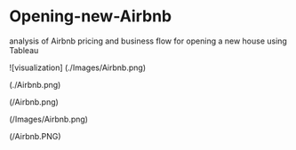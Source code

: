 # Opening-new-Airbnb
analysis of Airbnb pricing and business flow for opening a new house using Tableau

![visualization] (./Images/Airbnb.png)

(./Airbnb.png)

(/Airbnb.png)

(/Images/Airbnb.png)

(/Airbnb.PNG)
